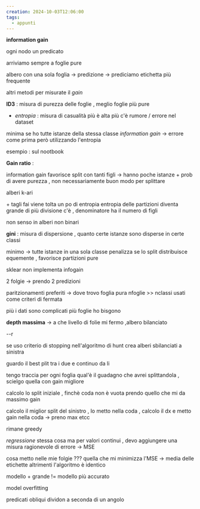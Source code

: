```yaml
---
creation: 2024-10-03T12:06:00
tags:
  - appunti
---
```

**information gain**

ogni nodo un predicato

arriviamo sempre a foglie pure

albero con una sola foglia -> predizione -> prediciamo etichetta più frequente

altri metodi per misurate il *gain* 

**ID3** : misura di purezza delle foglie , meglio foglie più pure 

+ *entropia* : misura di casualità più è alta più c'è rumore / errore nel dataset

minima se ho tutte istanze della stessa classe 
*information gain* -> errore come prima però utilizzando l'entropia

esempio : sul nootbook

**Gain ratio** : 

information gain favorisce split con tanti figli -> hanno poche istanze + prob di avere purezza , non necessariamente buon modo per splittare

alberi k-ari 

\+ tagli fai viene tolta un po di entropia
entropia delle partizioni diventa grande di più divisione c'è , denominatore ha il numero di figli

non senso in alberi non binari

**gini** : misura di dispersione , quanto certe istanze sono disperse in certe classi 

minimo -> tutte istanze in una sola classe 
penalizza se lo split distribuisce equemente , favorisce partizioni pure 

sklear non implementa infogain

2 folgie -> prendo 2 predizioni

paritzionamenti preferiti -> dove trovo foglia pura 
nfoglie >> nclassi 
usati come criteri di fermata

più i dati sono complicati più foglie ho bisgono

**depth massima** -> a che livello di folie mi fermo ,albero bilanciato

--r

se uso criterio di stopping nell'algoritmo di hunt crea alberi sbilanciati a sinistra 

guardo il best plit tra i due e continuo da li 

tengo traccia per ogni foglia qual'è il guadagno che avrei splittandola , scielgo quella con gain migliore 

calcolo lo split iniziale , finchè coda non è vuota prendo quello che mi da massimo gain

calcolo il miglior split del sinistro , lo metto nella coda , calcolo il dx e metto gain nella coda -> preno max etcc

rimane greedy

*regressione* stessa cosa ma per valori continui , devo aggiungere una misura ragionevole di errore -> MSE 

cosa metto nelle mie folgie ??? 
quella che mi minimizza l'MSE -> media delle etichette
altrimenti l'algoritmo è identico

modello + grande != modello più accurato

model overfitting

predicati obliqui dividon a seconda di un angolo

